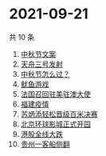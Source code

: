 # 2021-09-21

共 10 条

<!-- BEGIN ZHIHUSEARCH -->
<!-- 最后更新时间 Tue Sep 21 2021 08:28:07 GMT+0800 (China Standard Time) -->
1. [中秋节文案](https://www.zhihu.com/search?q=中秋节文案)
1. [天舟三号发射](https://www.zhihu.com/search?q=天舟三号)
1. [中秋节怎么过？](https://www.zhihu.com/search?q=中秋节怎么过)
1. [鱿鱼游戏](https://www.zhihu.com/search?q=鱿鱼游戏)
1. [法国召回驻美驻澳大使](https://www.zhihu.com/search?q=法国召回驻美国和驻澳大利亚大使)
1. [福建疫情](https://www.zhihu.com/search?q=福建疫情)
1. [苏炳添轻松晋级百米决赛](https://www.zhihu.com/search?q=苏炳添)
1. [北京环球影城正式开园](https://www.zhihu.com/search?q=北京环球影城)
1. [港股全线大跌](https://www.zhihu.com/search?q=港股暴跌)
1. [贵州一客船侧翻](https://www.zhihu.com/search?q=贵州客船侧翻)
<!-- END ZHIHUSEARCH -->

